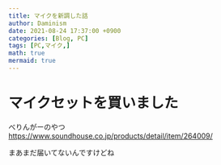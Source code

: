 ```yaml
---
title: マイクを新調した話
author: Daminism
date: 2021-08-24 17:37:00 +0900
categories: [Blog, PC]
tags: [PC,マイク,]
math: true
mermaid: true
---
```


# マイクセットを買いました
べりんがーのやつ  
https://www.soundhouse.co.jp/products/detail/item/264009/

まあまだ届いてないんですけどね